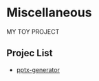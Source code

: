 # Miscellaneous
MY TOY PROJECT

## Projec List
- [pptx-generator](https://github.com/ysyszheng/Miscellaneous)